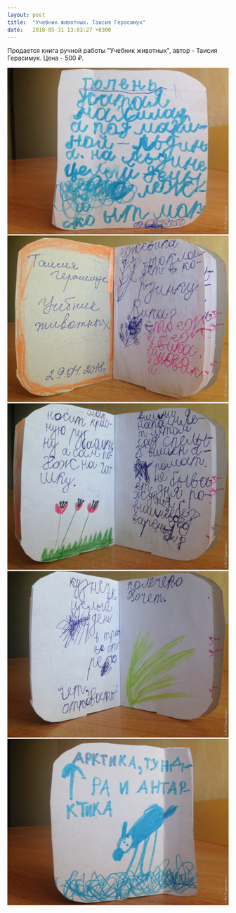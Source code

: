 ```yaml
---
layout: post
title:  "Учебник животных. Таисия Герасимук"
date:   2018-05-31 13:03:27 +0300
---
```


Продается книга ручной работы "Учебник животных", автор - Таисия Герасимук. Цена - 500 ₽.

<img src="/assets/images/2018/05/2018-05-29_15-39-45_IMG_1052_web.jpg" class="img-fluid mx-auto d-block" alt="Учебник животных" />

<img src="/assets/images/2018/05/2018-05-29_15-38-45_IMG_1048_web.jpg" class="img-fluid mx-auto d-block" alt="Учебник животных 2" />

<img src="/assets/images/2018/05/2018-05-29_15-39-10_IMG_1049_web.jpg" class="img-fluid mx-auto d-block" alt="Учебник животных 3" />

<img src="/assets/images/2018/05/2018-05-29_15-39-25_IMG_1050_web.jpg" class="img-fluid mx-auto d-block" alt="Учебник животных 4" />

<img src="/assets/images/2018/05/2018-05-29_15-39-36_IMG_1051_web.jpg" class="img-fluid mx-auto d-block" alt="Учебник животных 5" />
